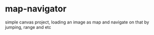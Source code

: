 # map-navigator
simple canvas project, loading an image as map and navigate on that by jumping, range and etc
